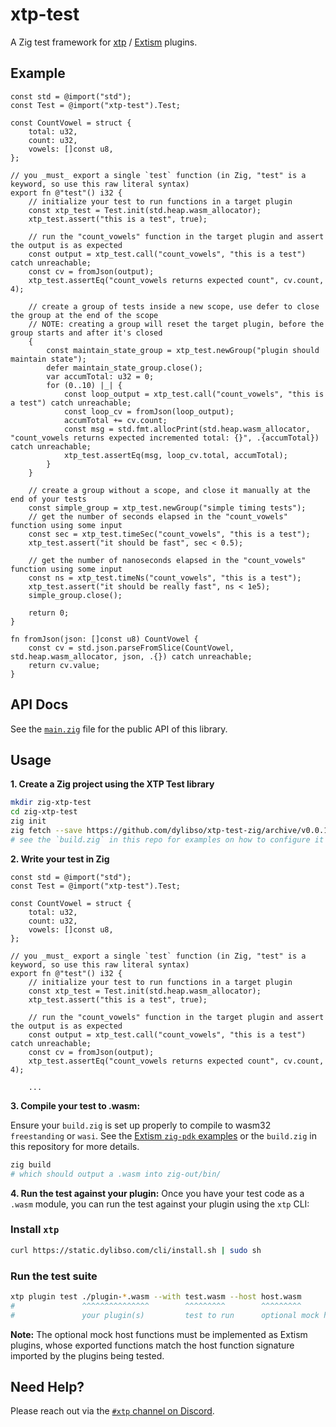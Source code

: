 # xtp-test

A Zig test framework for [xtp](https://getxtp.com) /
[Extism](https://extism.org) plugins.

## Example

```zig
const std = @import("std");
const Test = @import("xtp-test").Test;

const CountVowel = struct {
    total: u32,
    count: u32,
    vowels: []const u8,
};

// you _must_ export a single `test` function (in Zig, "test" is a keyword, so use this raw literal syntax)
export fn @"test"() i32 {
    // initialize your test to run functions in a target plugin
    const xtp_test = Test.init(std.heap.wasm_allocator);
    xtp_test.assert("this is a test", true);

    // run the "count_vowels" function in the target plugin and assert the output is as expected
    const output = xtp_test.call("count_vowels", "this is a test") catch unreachable;
    const cv = fromJson(output);
    xtp_test.assertEq("count_vowels returns expected count", cv.count, 4);

    // create a group of tests inside a new scope, use defer to close the group at the end of the scope
    // NOTE: creating a group will reset the target plugin, before the group starts and after it's closed
    {
        const maintain_state_group = xtp_test.newGroup("plugin should maintain state");
        defer maintain_state_group.close();
        var accumTotal: u32 = 0;
        for (0..10) |_| {
            const loop_output = xtp_test.call("count_vowels", "this is a test") catch unreachable;
            const loop_cv = fromJson(loop_output);
            accumTotal += cv.count;
            const msg = std.fmt.allocPrint(std.heap.wasm_allocator, "count_vowels returns expected incremented total: {}", .{accumTotal}) catch unreachable;
            xtp_test.assertEq(msg, loop_cv.total, accumTotal);
        }
    }

    // create a group without a scope, and close it manually at the end of your tests
    const simple_group = xtp_test.newGroup("simple timing tests");
    // get the number of seconds elapsed in the "count_vowels" function using some input
    const sec = xtp_test.timeSec("count_vowels", "this is a test");
    xtp_test.assert("it should be fast", sec < 0.5);

    // get the number of nanoseconds elapsed in the "count_vowels" function using some input
    const ns = xtp_test.timeNs("count_vowels", "this is a test");
    xtp_test.assert("it should be really fast", ns < 1e5);
    simple_group.close();

    return 0;
}

fn fromJson(json: []const u8) CountVowel {
    const cv = std.json.parseFromSlice(CountVowel, std.heap.wasm_allocator, json, .{}) catch unreachable;
    return cv.value;
}
```

## API Docs

See the [`main.zig`](/src/main.zig) file for the public API of this library.

## Usage

**1. Create a Zig project using the XTP Test library**

```sh
mkdir zig-xtp-test
cd zig-xtp-test
zig init
zig fetch --save https://github.com/dylibso/xtp-test-zig/archive/v0.0.1.tar.gz
# see the `build.zig` in this repo for examples on how to configure it
```

**2. Write your test in Zig**

```zig
const std = @import("std");
const Test = @import("xtp-test").Test;

const CountVowel = struct {
    total: u32,
    count: u32,
    vowels: []const u8,
};

// you _must_ export a single `test` function (in Zig, "test" is a keyword, so use this raw literal syntax)
export fn @"test"() i32 {
    // initialize your test to run functions in a target plugin
    const xtp_test = Test.init(std.heap.wasm_allocator);
    xtp_test.assert("this is a test", true);

    // run the "count_vowels" function in the target plugin and assert the output is as expected
    const output = xtp_test.call("count_vowels", "this is a test") catch unreachable;
    const cv = fromJson(output);
    xtp_test.assertEq("count_vowels returns expected count", cv.count, 4);

    ...
```

**3. Compile your test to .wasm:**

Ensure your `build.zig` is set up properly to compile to wasm32 `freestanding`
or `wasi`. See the
[Extism `zig-pdk` examples](https://github.com/extism/zig-pdk) or the
`build.zig` in this repository for more details.

```sh
zig build
# which should output a .wasm into zig-out/bin/
```

**4. Run the test against your plugin:** Once you have your test code as a
`.wasm` module, you can run the test against your plugin using the `xtp` CLI:

### Install `xtp`

```sh
curl https://static.dylibso.com/cli/install.sh | sudo sh
```

### Run the test suite

```sh
xtp plugin test ./plugin-*.wasm --with test.wasm --host host.wasm
#               ^^^^^^^^^^^^^^^        ^^^^^^^^^        ^^^^^^^^^
#               your plugin(s)         test to run      optional mock host functions
```

**Note:** The optional mock host functions must be implemented as Extism
plugins, whose exported functions match the host function signature imported by
the plugins being tested.

## Need Help?

Please reach out via the
[`#xtp` channel on Discord](https://discord.com/channels/1011124058408112148/1220464672784908358).
